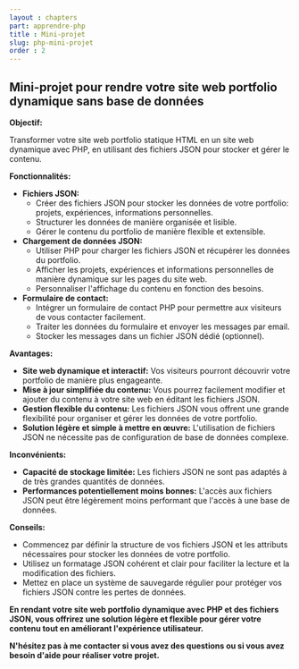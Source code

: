```yaml
---
layout : chapters
part: apprendre-php
title : Mini-projet
slug: php-mini-projet
order : 2
---
```


## Mini-projet pour rendre votre site web portfolio dynamique sans base de données

**Objectif:**

Transformer votre site web portfolio statique HTML en un site web dynamique avec PHP, en utilisant des fichiers JSON pour stocker et gérer le contenu.

**Fonctionnalités:**

* **Fichiers JSON:**
    * Créer des fichiers JSON pour stocker les données de votre portfolio: projets, expériences, informations personnelles.
    * Structurer les données de manière organisée et lisible.
    * Gérer le contenu du portfolio de manière flexible et extensible.
* **Chargement de données JSON:**
    * Utiliser PHP pour charger les fichiers JSON et récupérer les données du portfolio.
    * Afficher les projets, expériences et informations personnelles de manière dynamique sur les pages du site web.
    * Personnaliser l'affichage du contenu en fonction des besoins.
* **Formulaire de contact:**
    * Intégrer un formulaire de contact PHP pour permettre aux visiteurs de vous contacter facilement.
    * Traiter les données du formulaire et envoyer les messages par email.
    * Stocker les messages dans un fichier JSON dédié (optionnel).

**Avantages:**

* **Site web dynamique et interactif:** Vos visiteurs pourront découvrir votre portfolio de manière plus engageante.
* **Mise à jour simplifiée du contenu:** Vous pourrez facilement modifier et ajouter du contenu à votre site web en éditant les fichiers JSON.
* **Gestion flexible du contenu:** Les fichiers JSON vous offrent une grande flexibilité pour organiser et gérer les données de votre portfolio.
* **Solution légère et simple à mettre en œuvre:** L'utilisation de fichiers JSON ne nécessite pas de configuration de base de données complexe.

**Inconvénients:**

* **Capacité de stockage limitée:** Les fichiers JSON ne sont pas adaptés à de très grandes quantités de données.
* **Performances potentiellement moins bonnes:** L'accès aux fichiers JSON peut être légèrement moins performant que l'accès à une base de données.

**Conseils:**

* Commencez par définir la structure de vos fichiers JSON et les attributs nécessaires pour stocker les données de votre portfolio.
* Utilisez un formatage JSON cohérent et clair pour faciliter la lecture et la modification des fichiers.
* Mettez en place un système de sauvegarde régulier pour protéger vos fichiers JSON contre les pertes de données.

**En rendant votre site web portfolio dynamique avec PHP et des fichiers JSON, vous offrirez une solution légère et flexible pour gérer votre contenu tout en améliorant l'expérience utilisateur.**

**N'hésitez pas à me contacter si vous avez des questions ou si vous avez besoin d'aide pour réaliser votre projet.**

